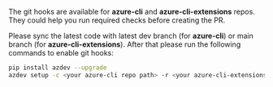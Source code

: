 The git hooks are available for **azure-cli** and **azure-cli-extensions** repos. They could help you run required checks before creating the PR. 

Please sync the latest code with latest dev branch (for **azure-cli**) or main branch (for **azure-cli-extensions**). 
After that please run the following commands to enable git hooks:

```bash
pip install azdev --upgrade
azdev setup -c <your azure-cli repo path> -r <your azure-cli-extensions repo path>

```

